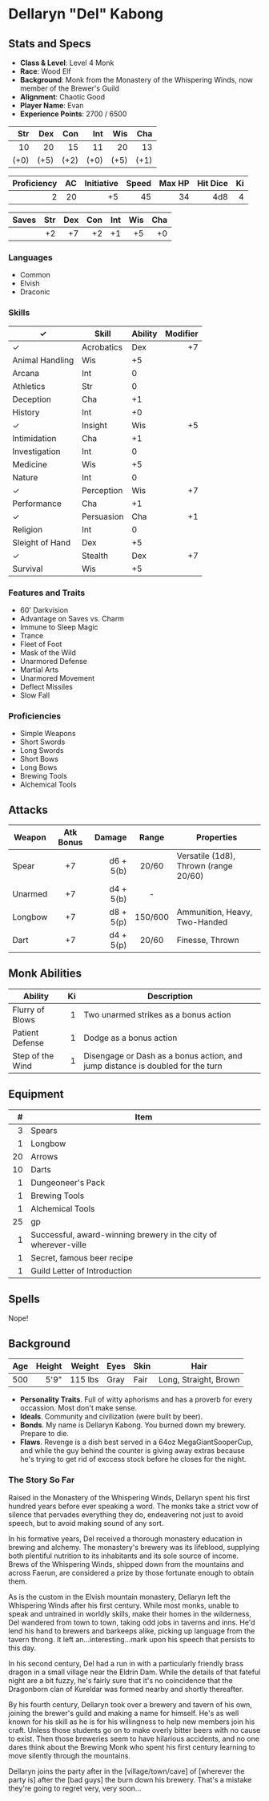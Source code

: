 # Dellaryn "Del" Kabong

## Stats and Specs

* **Class & Level**: Level 4 Monk
* **Race**: Wood Elf
* **Background**: Monk from the Monastery of the Whispering Winds, now member of the Brewer's Guild
* **Alignment**: Chaotic Good
* **Player Name**: Evan
* **Experience Points**: 2700 / 6500

Str  | Dex  | Con  | Int  | Wis  | Cha
--:  | --:  | --:  | --:  | --:  | --:
 10  |  20  |  15  |  11  |  20  |  13
(+0) | (+5) | (+2) | (+0) | (+5) | (+1)

Proficiency | AC  | Initiative | Speed | Max HP | Hit Dice | Ki
----------: | --: | ---------: | ----: | -----: | -------: | ---:
         2  |  20 |         +5 |    45 |     34 | 4d8      | 4

Saves | Str | Dex | Con | Int | Wis | Cha
----- | --: | --: | --: | --: | --: | --:
      | +2  | +7  | +2  | +1  | +5  | +0

### Languages

* Common
* Elvish
* Draconic

### Skills

✓  | Skill           | Ability | Modifier
---| --------------- | ------- | -------:
✓  | Acrobatics      | Dex     | +7
   | Animal Handling | Wis     | +5
   | Arcana          | Int     |  0
   | Athletics       | Str     |  0
   | Deception       | Cha     | +1
   | History         | Int     | +0
✓  | Insight         | Wis     | +5
   | Intimidation    | Cha     | +1
   | Investigation   | Int     |  0
   | Medicine        | Wis     | +5
   | Nature          | Int     |  0
✓  | Perception      | Wis     | +7
   | Performance     | Cha     | +1
✓  | Persuasion      | Cha     | +1
   | Religion        | Int     |  0
   | Sleight of Hand | Dex     | +5
✓  | Stealth         | Dex     | +7
   | Survival        | Wis     | +5

### Features and Traits

* 60' Darkvision
* Advantage on Saves vs. Charm
* Immune to Sleep Magic
* Trance
* Fleet of Foot
* Mask of the Wild
* Unarmored Defense
* Martial Arts
* Unarmored Movement
* Deflect Missiles
* Slow Fall

### Proficiencies

* Simple Weapons
* Short Swords
* Long Swords
* Short Bows
* Long Bows
* Brewing Tools
* Alchemical Tools

## Attacks
Weapon         | Atk Bonus | Damage    | Range   | Properties
------         | :-------: | -----:    | :---:   | ----------
Spear          |    +7     | d6 + 5(b) | 20/60   | Versatile (1d8), Thrown (range 20/60)
Unarmed        |    +7     | d4 + 5(b) | -       | 
Longbow        |    +7     | d8 + 5(p) | 150/600 | Ammunition, Heavy, Two-Handed
Dart           |    +7     | d4 + 5(p) | 20/60   | Finesse, Thrown

## Monk Abilities

Ability            | Ki  | Description
------------------ | ---:| -----------
Flurry of Blows    | 1   | Two unarmed strikes as a bonus action
Patient Defense    | 1   | Dodge as a bonus action
Step of the Wind   | 1   | Disengage or Dash as a bonus action, and jump distance is doubled for the turn

## Equipment
\#  | Item
--: | ---------
3   | Spears
1   | Longbow
20  | Arrows
10  | Darts
1   | Dungeoneer's Pack
1   | Brewing Tools
1   | Alchemical Tools
25  | gp
1   | Successful, award-winning brewery in the city of wherever-ville
1   | Secret, famous beer recipe
1   | Guild Letter of Introduction


## Spells

Nope!

## Background

Age | Height | Weight   | Eyes   | Skin | Hair
--: | -----: | ------:  | ----   | ---- | ----
500 | 5'9"   | 115 lbs  | Gray   | Fair | Long, Straight, Brown

* **Personality Traits**. Full of witty aphorisms and has a proverb for every occassion. Most don't make sense.
* **Ideals**. Community and civilization (were built by beer).
* **Bonds**. My name is Dellaryn Kabong. You burned down my brewery. Prepare to die.
* **Flaws**. Revenge is a dish best served in a 64oz MegaGiantSooperCup, and while the guy behind the counter is giving away extras because he's trying to get rid of exccess stock before he closes for the night.

### The Story So Far

Raised in the Monastery of the Whispering Winds, Dellaryn spent his first hundred years before ever speaking a word. The monks take a strict vow of silence that pervades everything they do, endeavering not just to avoid speech, but to avoid making sound of any sort.

In his formative years, Del received a thorough monastery education in brewing and alchemy. The monastery's brewery was its lifeblood, supplying both plentiful nutrition to its inhabitants and its sole source of income. Brews of the Whispering Winds, shipped down from the mountains and across Faerun, are considered a prize by those fortunate enough to obtain them.

As is the custom in the Elvish mountain monastery, Dellaryn left the Whispering Winds after his first century. While most monks, unable to speak and untrained in worldly skills, make their homes in the wilderness, Del wandered from town to town, taking odd jobs in taverns and inns. He'd lend his hand to brewers and barkeeps alike, picking up language from the tavern throng. It left an...interesting...mark upon his speech that persists to this day.

In his second century, Del had a run in with a particularly friendly brass dragon in a small village near the Eldrin Dam. While the details of that fateful night are a bit fuzzy, he's fairly sure that it's no coincidence that the Dragonborn clan of Kureldar was formed nearby and shortly thereafter.

By his fourth century, Dellaryn took over a brewery and tavern of his own, joining the brewer's guild and making a name for himself. He's as well known for his skill as he is for his willingness to help new members join his craft. Unless those students go on to make overly bitter beers with no cause to exist. Then those breweries seem to have hilarious accidents, and no one dares think about the Brewing Monk who spent his first century learning to move silently through the mountains.

Dellaryn joins the party after in the [village/town/cave] of [wherever the party is] after the [bad guys] the burn down his brewery. That's a mistake they're going to regret very, very soon...
